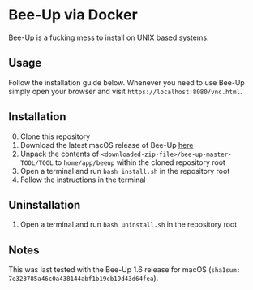 # Bee-Up via Docker
Bee-Up is a fucking mess to install on UNIX based systems.

## Usage
Follow the installation guide below. Whenever you need to use Bee-Up simply open your browser and visit
`https://localhost:8080/vnc.html`.

## Installation
0) Clone this repository
1) Download the latest macOS release of Bee-Up [here](https://bee-up.omilab.org/activities/bee-up/#download)
2) Unpack the contents of `<downloaded-zip-file>/bee-up-master-TOOL/TOOL` to `home/app/beeup` within the cloned 
   repository root
3) Open a terminal and run `bash install.sh` in the repository root
4) Follow the instructions in the terminal

## Uninstallation
1) Open a terminal and run `bash uninstall.sh` in the repository root

## Notes
This was last tested with the Bee-Up 1.6 release for macOS (`sha1sum: 7e323785a46c0a438144abf1b19cb19d43d64fea`).